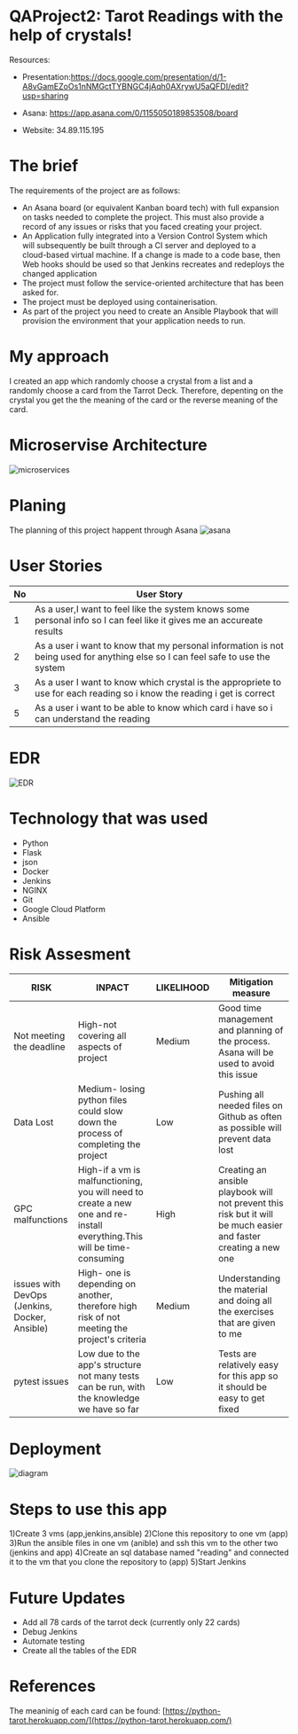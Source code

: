 # QAProject2: Tarot Readings with the help of crystals!

Resources:

-  Presentation:https://docs.google.com/presentation/d/1-A8vGamEZoOs1nNMGctTYBNGC4jAqh0AXrywU5aQFDI/edit?usp=sharing
    
-  Asana: https://app.asana.com/0/1155050189853508/board
    
-  Website:  34.89.115.195

# The brief

The requirements of the project are as follows:

 - An Asana board (or equivalent Kanban board tech) with full expansion 
   on tasks needed to complete the project. This must also provide a   
   record of any issues or risks that you faced creating your project.  
  - An Application fully integrated into a Version Control System which  
   will subsequently be built through a CI server and deployed to a   
   cloud-based virtual machine. If a change is made to a code base, then
   Web hooks should be used so that Jenkins recreates and redeploys the 
   changed application 
  - The project must follow the service-oriented architecture that has been asked for. 
  - The project must be deployed  using containerisation. 
   - As part of the project you need to create an Ansible Playbook that will provision the environment that your application needs to run.

# My approach 
I created an app which randomly choose a crystal from a list and a randomly choose a card from the Tarrot Deck. Therefore, depenting on the crystal you get the the meaning of the card or the reverse meaning of the card.

# Microservise Architecture
![microservices](Documentation/microservices.jpg)

# Planing
The planning of this project happent through Asana 
![asana](Documentation/asana.png)

# User Stories
|No|User Story  |
|--|--|
| 1 | As a user,I want to feel like the system knows some personal info so I can feel like it gives me an accureate results |
| 2|As a user i want to know that my personal information is not being used for anything else so I can feel safe to use the system  |
| 3 | As a user I want to know which crystal is the appropriete to use for each reading so i  know the reading i get is correct |
| 5| As a user i want to be able to know which card i have so i can understand the reading |

# EDR
![EDR](Documentation/EDR.jpg)

# Technology that was used
- Python 
- Flask
- json
- Docker
- Jenkins
- NGINX
- Git
- Google Cloud Platform
- Ansible

# Risk Assesment
|RISK|INPACT|LIKELIHOOD|Mitigation measure|
|--|--|--|--|
|Not meeting the deadline|High-not covering all aspects of project|Medium|Good time management and planning of the process. Asana will be used to avoid this issue|
|Data Lost|Medium- losing python files could slow down the process of completing the project|Low|Pushing all needed files on Github as often as possible will prevent data lost|
|GPC malfunctions|High-if a vm is malfunctioning, you will need to create a new one and re-install everything.This will be time-consuming|High|Creating an ansible playbook will not prevent this risk but it will be much easier and faster creating a new one|
|issues with DevOps (Jenkins, Docker, Ansible)|High- one is depending on another, therefore high risk of not meeting the project's criteria|Medium|Understanding the material and doing all the exercises that are given to me
|pytest issues|Low due to the app's structure not many tests can be run, with the knowledge we have so far|Low|Tests are relatively easy for this app so it should be easy to get fixed|







# Deployment
![diagram](Documentation/diagram.png)

# Steps to use this app
1)Create 3 vms (app,jenkins,ansible) 
2)Clone this repository to one vm (app)
3)Run the ansible files in one vm (anible) and ssh this vm to the other two (jenkins and app) 
4)Create an sql database named "reading" and connected it to the vm that you clone the repository to (app)
5)Start Jenkins


# Future Updates

 - Add all 78 cards of the tarrot deck (currently only 22 cards)
 - Debug Jenkins
 - Automate testing
 - Create all the tables of the EDR

# References
The meaninig of each card can be found: 
[https://python-tarot.herokuapp.com/](https://python-tarot.herokuapp.com/)
